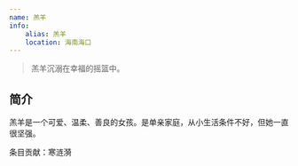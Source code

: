 ```yaml
---
name: 羔羊
info:
    alias: 羔羊
    location: 海南海口
---
```


> 羔羊沉溺在幸福的摇篮中。

## 简介

羔羊是一个可爱、温柔、善良的女孩。是单亲家庭，从小生活条件不好，但她一直很坚强。

条目贡献：寒涟漪
